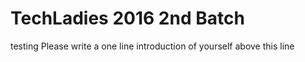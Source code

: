 # TechLadies 2016 2nd Batch
testing
Please write a one line introduction of yourself above this line
